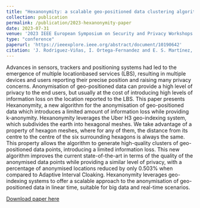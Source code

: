 ```yaml
---
title: "Hexanonymity: a scalable geo-positioned data clustering algorithm for anonymisation purposes"
collection: publication
permalink: /publication/2023-hexanonymity-paper
date: 2023-07-31
venue: '2023 IEEE European Symposium on Security and Privacy Workshops (EuroS&PW)'
type: "conference"
paperurl: 'https://ieeexplore.ieee.org/abstract/document/10190642'
citation: 'J. Rodriguez-Viñas, I. Ortega-Fernandez and E. S. Martínez, "Hexanonymity: a scalable geo-positioned data clustering algorithm for anonymisation purposes," 2023 IEEE European Symposium on Security and Privacy Workshops (EuroS&PW), Delft, Netherlands, 2023, pp. 396-404, doi: 10.1109/EuroSPW59978.2023.00050.'
---
```

Advances in sensors, trackers and positioning systems had led to the emergence of multiple locationbased services (LBS), resulting in multiple devices and users reporting their precise position and raising many privacy concerns. Anonymisation of geo-positioned data can provide a high level of privacy to the end users, but usually at the cost of introducing high levels of information loss on the location reported to the LBS. This paper presents Hexanonymity, a new algorithm for the anonymisation of geo-positioned data which introduces a limited amount of information loss while providing k-anonymity. Hexanonymity leverages the Uber H3 geo-indexing system, which subdivides the earth into hexagonal meshes. We take advantage of a property of hexagon meshes, where for any of them, the distance from its centre to the centre of the six surrounding hexagons is always the same. This property allows the algorithm to generate high-quality clusters of geo-positioned data points, introducing a limited information loss. This new algorithm improves the current state-of-the-art in terms of the quality of the anonymised data points while providing a similar level of privacy, with a percentage of anonymised locations reduced by only 0.503% when compared to Adaptive Interval Cloaking. Hexanonymity leverages geo-indexing systems to offer a scalable approach to the anonymisation of geo-positioned data in linear time, suitable for big data and real-time scenarios.

[Download paper here](https://ieeexplore.ieee.org/abstract/document/10190642)